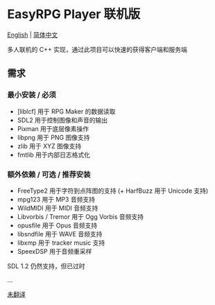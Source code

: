# EasyRPG Player 联机版

[English](README.md) | [简体中文](README-ZH.md)

多人联机的 C++ 实现，通过此项目可以快速的获得客户端和服务端


## 需求

### 最小安装 / 必须

- [liblcf] 用于 RPG Maker 的数据读取
- SDL2 用于控制图像和声音的输出
- Pixman 用于底层像素操作
- libpng 用于 PNG 图像支持
- zlib 用于 XYZ 图像支持
- fmtlib 用于内部日志格式化

### 额外依赖 / 可选 / 推荐安装

- FreeType2 用于字符到点阵图的支持 (+ HarfBuzz 用于 Unicode 支持)
- mpg123 用于 MP3 音频支持
- WildMIDI 用于 MIDI 音频支持
- Libvorbis / Tremor 用于 Ogg Vorbis 音频支持
- opusfile 用于 Opus 音频支持
- libsndfile 用于 WAVE 音频支持
- libxmp 用于 tracker music 支持
- SpeexDSP 用于音频重采样

SDL 1.2 仍然支持，但已过时


...

[未翻译](README.md#credits)
